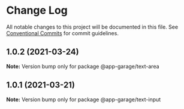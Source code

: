# Change Log

All notable changes to this project will be documented in this file.
See [Conventional Commits](https://conventionalcommits.org) for commit guidelines.

## 1.0.2 (2021-03-24)

**Note:** Version bump only for package @app-garage/text-area





## 1.0.1 (2021-03-21)

**Note:** Version bump only for package @app-garage/text-input
